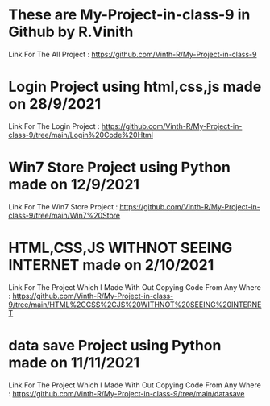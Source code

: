 # These are My-Project-in-class-9 in Github by R.Vinith
Link For The All Project : https://github.com/Vinth-R/My-Project-in-class-9
# Login Project using html,css,js made on 28/9/2021
Link For The Login Project : https://github.com/Vinth-R/My-Project-in-class-9/tree/main/Login%20Code%20Html
# Win7 Store Project using Python made on 12/9/2021
Link For The Win7 Store Project : https://github.com/Vinth-R/My-Project-in-class-9/tree/main/Win7%20Store
# HTML,CSS,JS WITHNOT SEEING INTERNET made on 2/10/2021
Link For The Project Which I Made With Out Copying Code From Any Where : https://github.com/Vinth-R/My-Project-in-class-9/tree/main/HTML%2CCSS%2CJS%20WITHNOT%20SEEING%20INTERNET
# data save Project using Python made on 11/11/2021
Link For The Project Which I Made With Out Copying Code From Any Where : https://github.com/Vinth-R/My-Project-in-class-9/tree/main/datasave
